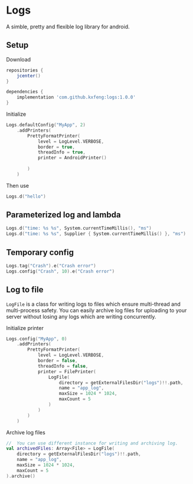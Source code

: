 # Logs

A simble, pretty and flexible log library for android.

## Setup

Download
```groovy
repositories {
    jcenter()
}

dependencies {
    implementation 'com.github.kxfeng:logs:1.0.0'
}
```

Initialize
```kotlin
Logs.defaultConfig("MyApp", 2)
    .addPrinters(
        PrettyFormatPrinter(
            level = LogLevel.VERBOSE,
            border = true,
            threadInfo = true,
            printer = AndroidPrinter()
            
        )
    )
```

Then use
```kotlin
Logs.d("hello")
```

## Parameterized log and lambda

```kotlin
Logs.d("time: %s %s", System.currentTimeMillis(), "ms")
Logs.d("time: %s %s", Supplier { System.currentTimeMillis() }, "ms")
```

## Temporary config

```kotlin
Logs.tag("Crash").e("Crash error")
Logs.config("Crash", 10).e("Crash error")
```

## Log to file

`LogFile` is a class for writing logs to files which ensure multi-thread and multi-process safety. You can easily archive log files for uploading to your server without losing any logs which are writing concurrently.

Initialize printer
```kotlin
Logs.config("MyApp", 0)
    .addPrinters(
        PrettyFormatPrinter(
            level = LogLevel.VERBOSE,
            border = false,
            threadInfo = false,
            printer = FilePrinter(
                LogFile(
                    directory = getExternalFilesDir("logs")!!.path,
                    name = "app_log",
                    maxSize = 1024 * 1024,
                    maxCount = 5
                )
            )
        )
    )
```

Archive log files
```kotlin
//  You can use different instance for writing and archiving log.
val archivedFiles: Array<File> = LogFile(
    directory = getExternalFilesDir("logs")!!.path,
    name = "app_log",
    maxSize = 1024 * 1024,
    maxCount = 5
).archive()
```
